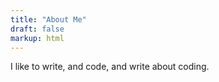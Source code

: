 ```yaml
---
title: "About Me"
draft: false
markup: html
---
```


<p>
I like to write, and code, and write about coding.
</p>

<div class="social-icons">
  <a href="https://github.com/jalletto" target="_blank" rel="noopener noreferrer">
    <i class="fab fa-github"></i>
  </a>
  <a href="mailto:joshalletto@gmail.com">
    <i class="fas fa-envelope"></i>
  </a>
  <a href="https://www.linkedin.com/in/josh-alletto/" target="_blank" rel="noopener noreferrer">
    <i class="fab fa-linkedin"></i>
  </a>
</div>